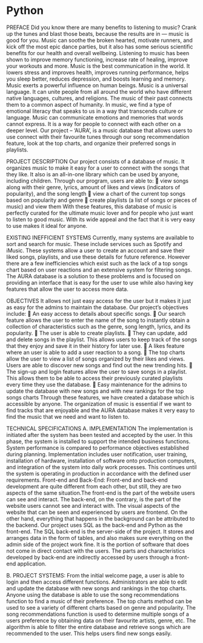 # Python

PREFACE
Did you know there are many benefits to listening to music? Crank up the tunes and blast those
beats, because the results are in — music is good for you. Music can soothe the broken hearted,
motivate runners, and kick off the most epic dance parties, but it also has some serious scientific
benefits for our health and overall wellbeing. Listening to music has been shown to improve
memory functioning, increase rate of healing, improve your workouts and more. Music is the
best communication in the world. It lowers stress and improves health, improves running
performance, helps you sleep better, reduces depression, and boosts learning and memory.
Music exerts a powerful influence on human beings.
Music is a universal language. It can unite people from all around the world who have different
native languages, cultures, and religions. The music of their past connects them to a common
aspect of humanity. In music, we find a type of emotional literacy that speaks to us in a way that
transcends culture or language. Music can communicate emotions and memories that words
cannot express. It is a way for people to connect with each other on a deeper level.
Our project – ‘AURA’, is a music database that allows users to use connect with their favourite
tunes through our song recommendation feature, look at the top charts, and organize their
preferred songs in playlists.

PROJECT DESCRIPTION
Our project consists of a database of music. It organizes music to make it easy for a user to
connect with the songs that they like. It also is an all-in-one library which can be used by anyone,
including children.
Through our program, users are able to:
 view songs along with their genre, lyrics, amount of likes and views (indicators of
popularity), and the song length
 view a chart of the current top songs based on popularity and genre
 create playlists (a list of songs or pieces of music) and view them
With these features, this database of music is perfectly curated for the ultimate music lover and
for people who just want to listen to good music. With its wide appeal and the fact that it is very
easy to use makes it ideal for anyone.

EXISTING INEFFICIENT SYSTEMS
Currently, many systems are available to sort and search for music. These include services such
as Spotify and iMusic. These systems allow a user to create an account and save their liked
songs, playlists, and use these details for future reference. However there are a few inefficiencies
which exist such as the lack of a top songs chart based on user reactions and an extensive system
for filtering songs. The AURA database is a solution to these problems and is focused on
providing an interface that is easy for the user to use while also having key features that allow
the user to access more data.

OBJECTIVES
It allows not just easy access for the user but it makes it just as easy for the admins to maintain
the database.
Our project’s objectives include:
 An easy access to details about specific songs.
 Our search feature allows the user to enter the name of the song to instantly obtain a
collection of characteristics such as the genre, song length, lyrics, and its popularity.
 The user is able to create playlists.
 They can update, add and delete songs in the playlist. This allows users to keep track of
the songs that they enjoy and save it in their history for later use.
 A likes feature where an user is able to add a user reaction to a song.
 The top charts allow the user to view a list of songs organized by their likes and views.
Users are able to discover new songs and find out the new trending hits.
 The sign-up and login features allow the user to save songs in a playlist. This allows them
to be able to access their previously curated playlists every time they use the database.
 Easy maintenance for the admins to update the database with new songs and with new
rankings for the top songs charts
Through these features, we have created a database which is accessible by anyone.
The organization of music is essential if we want to find tracks that are enjoyable and the AURA
database makes it very easy to find the music that we need and want to listen to.

TECHNICAL SPECIFICATIONS
A. IMPLEMENTATION
The implementation is initiated after the system has been tested and accepted by the user. In this
phase, the system is installed to support the intended business functions. System performance is
compared to performance objectives established during planning. Implementation includes user
notification, user training, installation of hardware, installation of software onto production
computers, and integration of the system into daily work processes. This continues until the
system is operating in production in accordance with the defined user requirements.
Front-end and Back-End:
Front-end and back-end development are quite different from each other, but still, they are two
aspects of the same situation.The front-end is the part of the website users can see and interact.
The back-end, on the contrary, is the part of the website users cannot see and interact with. The
visual aspects of the website that can be seen and experienced by users are frontend. On the other
hand, everything that happens in the background can be attributed to the backend.
Our project uses SQL as the back-end and Python as the front-end. The SQL back-end is the
server-side of the project. It stores and arranges data in the form of tables, and also makes sure
everything on the admin side of the project work fine. It is the portion of software that does not
come in direct contact with the users. The parts and characteristics developed by back-end are
indirectly accessed by users through a front-end application.

B. PROJECT SYSTEMS:
From the initial welcome page, a user is able to login and then
access different functions. Administrators are able to edit and update the database with new
songs and rankings in the top charts. Anyone using the database is able to use the song
recommendations function to find a music of their preference. The top charts method can be used
to see a variety of different charts based on genre and popularity.
The song recommendations function is used to determine multiple songs of a users preference by
obtaining data on their favourite artists, genre, etc. The algorithm is able to filter the entire
database and retrieve songs which are recommended to the user. This helps users find new songs
easily.
